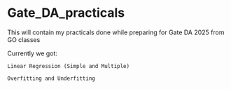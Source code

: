 # Gate_DA_practicals
This will contain my practicals done while preparing for Gate DA 2025 from GO classes

Currently we got:
    
    Linear Regression (Simple and Multiple)
    
    Overfitting and Underfitting 
